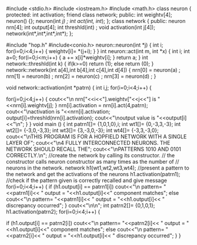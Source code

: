 #include <stdio.h>
#include <iostream.h>
#include <math.h>
class neuron
{
protected:
int activation;
friend class network;
public:
int weightv[4];
neuron() {};
neuron(int *j) ;
int act(int, int*);
};
class network
{
public:
neuron nrn[4];
int output[4];
int threshld(int) ;
void activation(int j[4]);
network(int*,int*,int*,int*);
};


#include "hop.h"
#include<conio.h>
neuron::neuron(int *j) {
int i;
for(i=0;i<4;i++)
{
weightv[i]= *(j+i);
}
}
int neuron::act(int m, int *x) {
int i;
int a=0;
for(i=0;i<m;i++)
{
a += x[i]*weightv[i];
}
return a; }
int network::threshld(int k) {
if(k>=0)
return (1);
else
return (0); }
network::network(int a[4],int b[4],int c[4],int d[4]) {
nrn[0] = neuron(a) ;
nrn[1] = neuron(b) ;
nrn[2] = neuron(c) ;
nrn[3] = neuron(d) ; }

void network::activation(int *patrn) {
int i,j;
for(i=0;i<4;i++)
{


for(j=0;j<4;j++)
{
cout<<"\n nrn["<<i<<"].weightv["<<j<<"] is "
<<nrn[i].weightv[j];
}
nrn[i].activation = nrn[i].act(4,patrn);
cout<<"\nactivation is "<<nrn[i].activation;
output[i]=threshld(nrn[i].activation);
cout<<"\noutput value is "<<output[i]<<"\n";
}
}
void main ()
{
int patrn1[]= {1,0,1,0},i;
int wt1[]= {0,-3,3,-3};
int wt2[]= {-3,0,-3,3};
int wt3[]= {3,-3,0,-3};
int wt4[]= {-3,3,-3,0};
cout<<"\nTHIS PROGRAM IS FOR A HOPFIELD NETWORK WITH A SINGLE LAYER
OF";
cout<<"\n4 FULLY INTERCONNECTED NEURONS. THE NETWORK SHOULD
RECALL
THE";
cout<<"\nPATTERNS 1010 AND 0101 CORRECTLY.\n";
//create the network by calling its constructor.
// the constructor calls neuron constructor as many times as the number of
// neurons in the network.
network h1(wt1,wt2,wt3,wt4);
//present a pattern to the network and get the activations of the neurons
h1.activation(patrn1);
//check if the pattern given is correctly recalled and give message
for(i=0;i<4;i++)
{
if (h1.output[i] == patrn1[i])
cout<<"\n pattern= "<<patrn1[i]<<
" output = "<<h1.output[i]<<" component matches";
else
cout<<"\n pattern= "<<patrn1[i]<<
" output = "<<h1.output[i]<<
" discrepancy occurred";
}
cout<<"\n\n";
int patrn2[]= {0,1,0,1};
h1.activation(patrn2);
for(i=0;i<4;i++)
{



if (h1.output[i] == patrn2[i])
cout<<"\n pattern= "<<patrn2[i]<<
" output = "<<h1.output[i]<<" component matches";
else
cout<<"\n pattern= "<<patrn2[i]<<
" output = "<<h1.output[i]<<
" discrepancy occurred";
}
}

